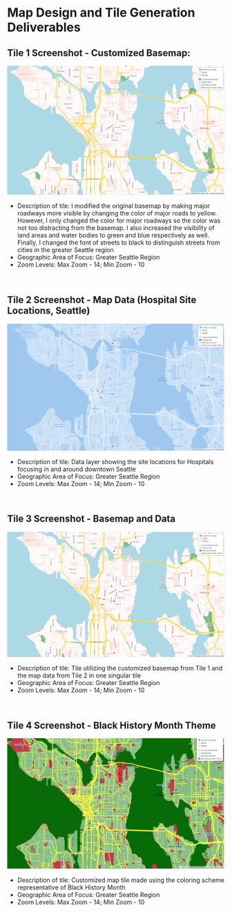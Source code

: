 # Map Design and Tile Generation Deliverables

## Tile 1 Screenshot - Customized Basemap:
![image](img/customized_basemap.PNG)

<ul>
  <li>Description of tile: I modified the original basemap by making major roadways more visible by changing the color of major roads to yellow. However, I only changed the color    for major roadways so the color was not too distracting from the basemap. I also increased the visibility of land areas and water bodies to green and blue respectively as well.    Finally, I changed the font of streets to black to distinguish streets from cities in the greater Seattle region</li>
  <li>Geographic Area of Focus: Greater Seattle Region</li>
  <li>Zoom Levels: Max Zoom - 14; Min Zoom - 10</li>
</ul>
<br>

## Tile 2 Screenshot - Map Data (Hospital Site Locations, Seattle)
![image](img/hospital_sites.PNG)

<ul>
  <li>Description of tile: Data layer showing the site locations for Hospitals focusing in and around downtown Seattle</li>
  <li>Geographic Area of Focus: Greater Seattle Region</li>
  <li>Zoom Levels: Max Zoom - 14; Min Zoom - 10</li> 
</ul>
<br>

## Tile 3 Screenshot - Basemap and Data
![image](img/basemap_and_data.PNG)

<ul>
  <li>Description of tile: Tile utilizing the customized basemap from Tile 1 and the map data from Tile 2 in one singular tile</li>
  <li>Geographic Area of Focus: Greater Seattle Region</li>
  <li>Zoom Levels: Max Zoom - 14; Min Zoom - 10</li>
</ul>
<br>

## Tile 4 Screenshot - Black History Month Theme
![image](img/Black_History_Month_theme.PNG)

<ul>
  <li>Description of tile: Customized map tile made using the coloring scheme representative of Black History Month</li>
  <li>Geographic Area of Focus: Greater Seattle Region</li>
  <li>Zoom Levels: Max Zoom - 14; Min Zoom - 10</li>
</ul>








